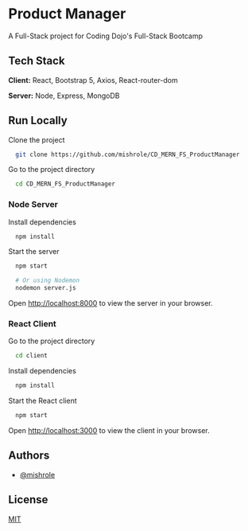 # Product Manager

A Full-Stack project for Coding Dojo's Full-Stack Bootcamp


## Tech Stack

**Client:** React, Bootstrap 5, Axios, React-router-dom

**Server:** Node, Express, MongoDB


## Run Locally

Clone the project

```bash
  git clone https://github.com/mishrole/CD_MERN_FS_ProductManager
```

Go to the project directory

```bash
  cd CD_MERN_FS_ProductManager
```


### Node Server

Install dependencies

```bash
  npm install
```

Start the server

```bash
  npm start

  # Or using Nodemon
  nodemon server.js

```


Open [http://localhost:8000](http://localhost:8000) to view the server in your browser.

### React Client

Go to the project directory

```bash
  cd client
```

Install dependencies

```bash
  npm install
```

Start the React client

```bash
  npm start
```

Open [http://localhost:3000](http://localhost:3000) to view the client in your browser.


## Authors

- [@mishrole](https://www.github.com/mishrole)


## License

[MIT](https://choosealicense.com/licenses/mit/)
